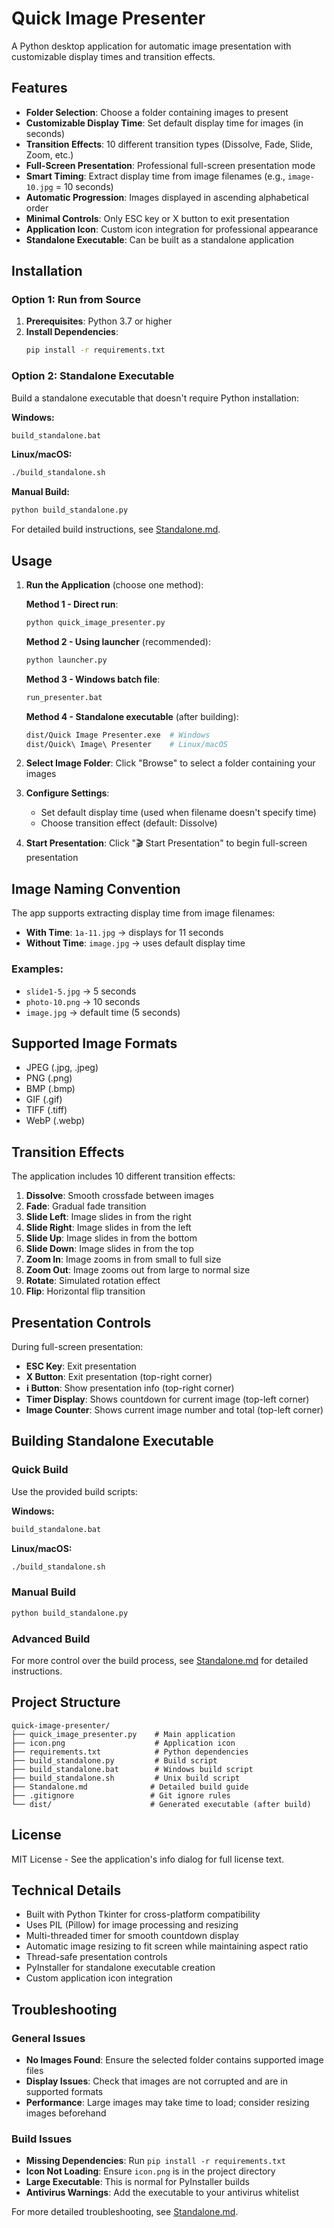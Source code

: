 # Quick Image Presenter

A Python desktop application for automatic image presentation with customizable display times and transition effects.

## Features

- **Folder Selection**: Choose a folder containing images to present
- **Customizable Display Time**: Set default display time for images (in seconds)
- **Transition Effects**: 10 different transition types (Dissolve, Fade, Slide, Zoom, etc.)
- **Full-Screen Presentation**: Professional full-screen presentation mode
- **Smart Timing**: Extract display time from image filenames (e.g., `image-10.jpg` = 10 seconds)
- **Automatic Progression**: Images displayed in ascending alphabetical order
- **Minimal Controls**: Only ESC key or X button to exit presentation
- **Application Icon**: Custom icon integration for professional appearance
- **Standalone Executable**: Can be built as a standalone application

## Installation

### Option 1: Run from Source
1. **Prerequisites**: Python 3.7 or higher
2. **Install Dependencies**:
   ```bash
   pip install -r requirements.txt
   ```

### Option 2: Standalone Executable
Build a standalone executable that doesn't require Python installation:

**Windows:**
```bash
build_standalone.bat
```

**Linux/macOS:**
```bash
./build_standalone.sh
```

**Manual Build:**
```bash
python build_standalone.py
```

For detailed build instructions, see [Standalone.md](Standalone.md).

## Usage

1. **Run the Application** (choose one method):
   
   **Method 1 - Direct run**:
   ```bash
   python quick_image_presenter.py
   ```
   
   **Method 2 - Using launcher** (recommended):
   ```bash
   python launcher.py
   ```
   
   **Method 3 - Windows batch file**:
   ```bash
   run_presenter.bat
   ```
   
   **Method 4 - Standalone executable** (after building):
   ```bash
   dist/Quick Image Presenter.exe  # Windows
   dist/Quick\ Image\ Presenter    # Linux/macOS
   ```

2. **Select Image Folder**: Click "Browse" to select a folder containing your images

3. **Configure Settings**:
   - Set default display time (used when filename doesn't specify time)
   - Choose transition effect (default: Dissolve)

4. **Start Presentation**: Click "🎬 Start Presentation" to begin full-screen presentation

## Image Naming Convention

The app supports extracting display time from image filenames:

- **With Time**: `1a-11.jpg` → displays for 11 seconds
- **Without Time**: `image.jpg` → uses default display time

### Examples:
- `slide1-5.jpg` → 5 seconds
- `photo-10.png` → 10 seconds  
- `image.jpg` → default time (5 seconds)

## Supported Image Formats

- JPEG (.jpg, .jpeg)
- PNG (.png)
- BMP (.bmp)
- GIF (.gif)
- TIFF (.tiff)
- WebP (.webp)

## Transition Effects

The application includes 10 different transition effects:

1. **Dissolve**: Smooth crossfade between images
2. **Fade**: Gradual fade transition
3. **Slide Left**: Image slides in from the right
4. **Slide Right**: Image slides in from the left
5. **Slide Up**: Image slides in from the bottom
6. **Slide Down**: Image slides in from the top
7. **Zoom In**: Image zooms in from small to full size
8. **Zoom Out**: Image zooms out from large to normal size
9. **Rotate**: Simulated rotation effect
10. **Flip**: Horizontal flip transition

## Presentation Controls

During full-screen presentation:
- **ESC Key**: Exit presentation
- **X Button**: Exit presentation (top-right corner)
- **ℹ Button**: Show presentation info (top-right corner)
- **Timer Display**: Shows countdown for current image (top-left corner)
- **Image Counter**: Shows current image number and total (top-left corner)

## Building Standalone Executable

### Quick Build
Use the provided build scripts:

**Windows:**
```bash
build_standalone.bat
```

**Linux/macOS:**
```bash
./build_standalone.sh
```

### Manual Build
```bash
python build_standalone.py
```

### Advanced Build
For more control over the build process, see [Standalone.md](Standalone.md) for detailed instructions.

## Project Structure

```
quick-image-presenter/
├── quick_image_presenter.py    # Main application
├── icon.png                    # Application icon
├── requirements.txt            # Python dependencies
├── build_standalone.py         # Build script
├── build_standalone.bat        # Windows build script
├── build_standalone.sh         # Unix build script
├── Standalone.md              # Detailed build guide
├── .gitignore                 # Git ignore rules
└── dist/                      # Generated executable (after build)
```

## License

MIT License - See the application's info dialog for full license text.

## Technical Details

- Built with Python Tkinter for cross-platform compatibility
- Uses PIL (Pillow) for image processing and resizing
- Multi-threaded timer for smooth countdown display
- Automatic image resizing to fit screen while maintaining aspect ratio
- Thread-safe presentation controls
- PyInstaller for standalone executable creation
- Custom application icon integration

## Troubleshooting

### General Issues
- **No Images Found**: Ensure the selected folder contains supported image files
- **Display Issues**: Check that images are not corrupted and are in supported formats
- **Performance**: Large images may take time to load; consider resizing images beforehand

### Build Issues
- **Missing Dependencies**: Run `pip install -r requirements.txt`
- **Icon Not Loading**: Ensure `icon.png` is in the project directory
- **Large Executable**: This is normal for PyInstaller builds
- **Antivirus Warnings**: Add the executable to your antivirus whitelist

For more detailed troubleshooting, see [Standalone.md](Standalone.md). 

